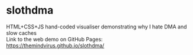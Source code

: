 # slothdma
HTML+CSS+JS hand-coded visualiser demonstrating why I hate DMA and slow caches \
Link to the web demo on GitHub Pages: https://themindvirus.github.io/slothdma/
